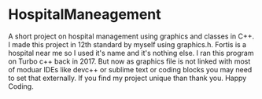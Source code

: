 # HospitalManeagement
A short project on hospital management using graphics and classes in C++.
I made this project in 12th standard by myself using graphics.h.
Fortis is a hospital near me so I used it's name and it's nothing else.
I ran this program on Turbo c++ back in 2017. But now as graphics file 
is not linked with most of moduar IDEs like devc++ or sublime text or coding blocks 
you may need to set that externally.
If you find my project unique than thank you.
Happy Coding.

